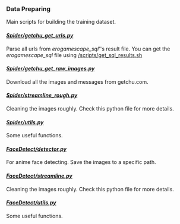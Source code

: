 ### Data Preparing
Main scripts for building the training dataset.

#### [*Spider/getchu_get_urls.py*](./Spider/getchu_get_urls.py)
Parse all urls from *erogamescape_sql*''s result file.
You can get the *erogamescape_sql* file using [/scripts/get_sql_results.sh](../../scripts/get_sql_results.sh)

#### [*Spider/getchu_get_raw_images.py*](./Spider/getchu_get_raw_images.py)
Download all the images and messages from getchu.com.

#### [*Spider/streamline_rough.py*](./Spider/streamline_rough.py)
Cleaning the images roughly. Check this python file for more details.

#### [*Spider/utils.py*](./Spider/utils.py)
Some useful functions.

#### [*FaceDetect/detector.py*](./FaceDetect/detector.py)
For anime face detecting. Save the images to a specific path.

#### [*FaceDetect/streamline.py*](./FaceDetect/streamline.py)
Cleaning the images roughly. Check this python file for more details.

#### [*FaceDetect/utils.py*](./FaceDetect/utils.py)
Some useful functions.
